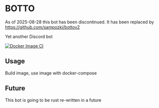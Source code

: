 # BOTTO

As of 2025-08-28 this bot has been discontinued. It has been replaced by https://github.com/sampozki/bottov2

Yet another Discord bot

[![Docker Image CI](https://github.com/sampozki/botto/actions/workflows/docker-image.yml/badge.svg)](https://github.com/sampozki/botto/actions/workflows/docker-image.yml)

## Usage

Build image, use image with docker-compose

## Future

This bot is going to be rust re-written in a future

